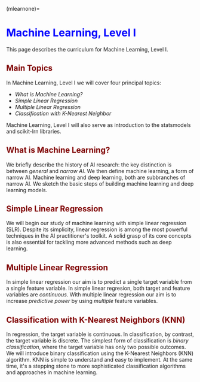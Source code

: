 (mlearnone)=
# <font color="blue">Machine Learning, Level I</font> 

This page describes the curriculum for Machine Learning, Level I. 



## <font color="maroon">Main Topics</font>

In Machine Learning, Level I we will cover four principal topics:

- *What is Machine Learning?*
- *Simple Linear Regression*
- *Multiple Linear Regression*
- *Classification with K-Nearest Neighbor*


Machine Learning, Level I will also serve as introduction to the statsmodels and scikit-lrn libraries.


## <font color="maroon">What is Machine Learning?</font>

We briefly describe the history of AI research: the key distinction is between *general* and *narrow AI*. We then define machine learning, a form of narrow AI. Machine learning and deep learning, both are subbranches of narrow AI. We sketch the basic steps of building machine learning and deep learning models. 


## <font color="maroon">Simple Linear Regression</font> 

We will begin our study of machine learning with simple linear regression (SLR). Despite its simplicity, linear regression is among the most powerful techniques in the AI practitioner's toolkit. A solid grasp of its core concepts is also essential for tackling more advanced methods such as deep learning. 



## <font color="maroon">Multiple Linear Regression</font> 

In simple linear regression our aim is to predict a single target variable from a single feature variable. In simple linear regresion, both target and feature variables are *continuous*. With multiple linear regression our aim is to increase *predictive power* by using *multiple* feature variables. 

## <font color="maroon">Classification with K-Nearest Neighbors (KNN) </font>

In regression, the target variable is continuous. In classification, by contrast, the target variable is discrete. The simplest form of classification is *binary classification*, where the target variable has only two possible outcomes. We will introduce binary classification using the K-Nearest Neighbors (KNN) algorithm. KNN is simple to understand and easy to implement. At the same time, it's a stepping stone to more sophisticated classification algorithms and approaches in machine learning. 
